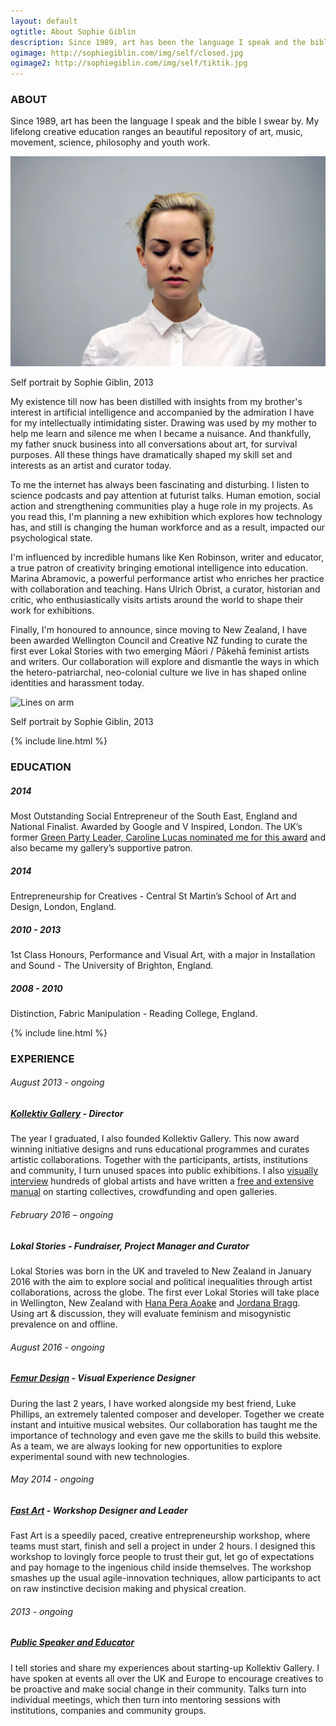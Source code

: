 ```yaml
---
layout: default
ogtitle: About Sophie Giblin
description: Since 1989, art has been the language I speak and the bible I swear by. My lifelong creative education ranges an exemplary repository of music, movement, art, science, philosophy and youth work.
ogimage: http://sophiegiblin.com/img/self/closed.jpg
ogimage2: http://sophiegiblin.com/img/self/tiktik.jpg
---
```


<h3 class="center">ABOUT</h3>

Since <span class="bold-number">1989</span>, art has been the language I speak and the bible I swear by. My lifelong creative education ranges an beautiful repository of art, music, movement, science, philosophy and youth work.

![Lines on arm](/img/self/closed.jpg "self portrait")

<span class="caption">Self portrait by Sophie Giblin, 2013</span>

My existence till now has been distilled with insights from my brother's interest in artificial intelligence and accompanied by the admiration I have for my intellectually intimidating sister. Drawing was used by my mother to help me learn and silence me when I became a nuisance. And thankfully, my father snuck business into all conversations about art, for survival purposes. All these things have dramatically shaped my skill set and interests as an artist and curator today.

To me the internet has always been fascinating and disturbing. I listen to science podcasts and pay attention at futurist talks. Human emotion, social action and strengthening communities play a huge role in my projects. As you read this, I'm planning a new exhibition which explores how technology has, and still is changing the human workforce and as a result, impacted our psychological state. 

I'm influenced by incredible humans like Ken Robinson, writer and educator, a true patron of creativity bringing emotional intelligence into education. Marina Abramovic, a powerful performance artist who enriches her practice with collaboration and teaching. Hans Ulrich Obrist, a curator, historian and critic, who enthusiastically visits artists around the world to shape their work for exhibitions.

Finally, I'm honoured to announce, since moving to New Zealand, I have been awarded Wellington Council and Creative NZ funding to curate the first ever Lokal Stories with two emerging Māori / Pākehā feminist artists and writers. Our collaboration will explore and dismantle the ways in which the hetero-patriarchal, neo-colonial culture we live in has shaped online identities and harassment today. 



![Lines on arm](/img/lines/mangled_face.jpg "self portrait")

<span class="caption">Self portrait by Sophie Giblin, 2013</span>

{% include line.html %}

<h3 class="center">EDUCATION</h3>

##### 2014
Most Outstanding Social Entrepreneur of the South East, England and National Finalist. Awarded by Google and V Inspired, London. The UK’s former [Green Party Leader, Caroline Lucas nominated me for this award](http://www.carolinelucas.com/latest/brighton%E2%80%99s-sophie-giblin-is-finalist-at-national-youth-volunteering-awards) and also became my gallery’s supportive patron.

##### 2014
Entrepreneurship for Creatives - Central St Martin’s School of Art and Design, London, England.

##### 2010 - 2013
1st Class Honours, Performance and Visual Art, with a major in Installation and Sound - The University of Brighton, England.

##### 2008 - 2010
Distinction, Fabric Manipulation - Reading College, England.

{% include line.html %}

<h3 class="center">EXPERIENCE</h3>

###### August 2013 - ongoing

##### [Kollektiv Gallery](http://www.kollektivgallery.com/) - Director
The year I graduated, I also founded Kollektiv Gallery. This now award winning initiative designs and runs educational programmes and curates artistic collaborations. Together with the participants, artists, institutions and community, I turn unused spaces into public exhibitions. I also [visually interview](http://www.kollektivgallery.com/artists/) hundreds of global artists and have written a [free and extensive manual](http://www.kollektivgallery.com/manual/) on starting collectives, crowdfunding and open galleries. 

###### February 2016 – ongoing

##### Lokal Stories - Fundraiser, Project Manager and Curator
Lokal Stories was born in the UK and traveled to New Zealand in January 2016 with the aim to explore social and political inequalities through artist collaborations, across the globe. The first ever Lokal Stories will take place in Wellington, New Zealand with [Hana Pera Aoake](http://blueoysterdunedin.tumblr.com/post/93824711984/a-maze-a-meditation-thoughts-on-to-two-recent) and [Jordana Bragg](http://www.ada.net.nz/artbase/jordana-bragg/). Using art & discussion, they will evaluate feminism and misogynistic prevalence on and offline. 

###### August 2016 - ongoing

##### [Femur Design](http://femurdesign.com/theremin/) - Visual Experience Designer
During the last 2 years, I have worked alongside my best friend, Luke Phillips, an extremely talented composer and developer. Together we create instant and intuitive musical websites. Our collaboration has taught me the importance of technology and even gave me the skills to build this website. As a team, we are always looking for new opportunities to explore experimental sound with new technologies.

###### May 2014 - ongoing

##### [Fast Art](http://www.kollektivgallery.com/fast-art/) - Workshop Designer and Leader
Fast Art is a speedily paced, creative entrepreneurship workshop, where teams must start, finish and sell a project in under 2 hours. I designed this workshop to lovingly force people to trust their gut, let go of expectations and pay homage to the ingenious child inside themselves. The workshop smashes up the usual agile-innovation techniques, allow participants to act on raw instinctive decision making and physical creation.

###### 2013 - ongoing

##### [Public Speaker and Educator](https://www.linkedin.com/in/sophiegiblin)
I tell stories and share my experiences about starting-up Kollektiv Gallery. I have spoken at events all over the UK and Europe to encourage creatives to be proactive and make social change in their community. Talks turn into individual meetings, which then turn into mentoring sessions with institutions, companies and community groups.
